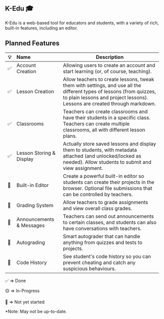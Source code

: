 ## K-Edu 🎓

K-Edu is a web-based tool for educators and students, with a variety of rich, built-in features, including an editor.

## Planned Features


| 💡 | Name                     | Description                                                                                                                                                                                        |
| ---- | :------------------------- | ---------------------------------------------------------------------------------------------------------------------------------------------------------------------------------------------------- |
| ✅ | Account<br />Creation    | Allowing users to create an account and start learning (or, of course, teaching).                                                                                                                  |
| ✅ | Lesson Creation          | Allow teachers to create lessons, tweak them with settings, and use all the different types of lessons (from quizzes, to plain lessons and project lessons). Lessons are created through markdown. |
| ✅ | Classrooms               | Teachers can create classrooms and have their students in a specific class. Teachers can create multiple classrooms, all with different lesson plans.                                              |
| ✅ | Lesson Storing & Display | Actually store saved lessons and display them to students, with metadata attached (and unlocked/locked as needed). Allow students to submit and view assignment.                                   |
| 🔴 | Built-in Editor          | Create a powerful built-in editor so students can create their projects in the browser. Optional file submissions that can be controlled by teachers.                                              |
| 🔴 | Grading System           | Allow teachers to grade assignments and view overall class grades.                                                                                                                                 |
| 🔴 | Announcements & Messages | Teachers can send out announcements to certain classes, and students can also have conversations with teachers.                                                                                    |
| 🔴 | Autograding              | Smart autograder that can handle anything from quizzes and tests to projects.                                                                                                                      |
| 🔴 | Code History             | See student's code history so you can prevent cheating and catch any suspicious behaviours.                                                                                                        |

✅ => Done

🟡 => In-Progress

🔴 => Not yet started

*Note: May not be up-to-date.

